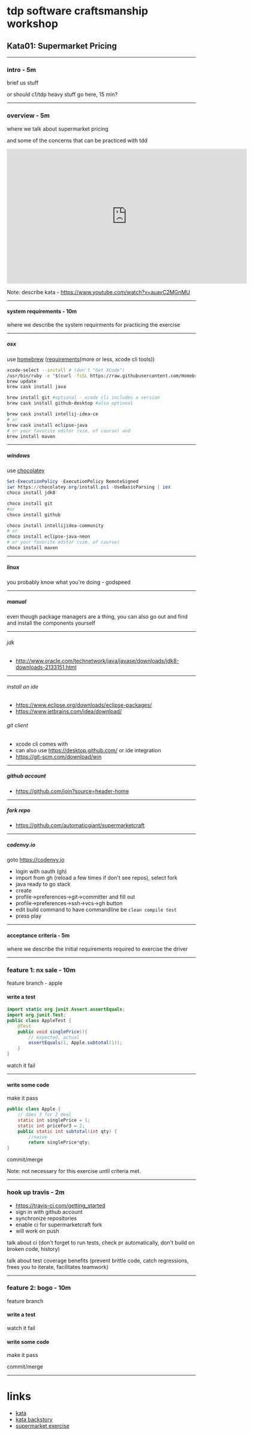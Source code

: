 # tdp software craftsmanship workshop
## Kata01: Supermarket Pricing

---

### intro - 5m
brief us stuff

or should c1/tdp heavy stuff go here, 15 min?

---

### overview - 5m
where we talk about supermarket pricing

and some of the concerns that can be practiced with tdd

<iframe width="640" height="360" src="https://www.youtube.com/embed/iiiznDpoapQ?t=46" frameborder="0" allowfullscreen></iframe>

Note: describe kata - https://www.youtube.com/watch?v=auavC2MGnMU

---

#### system requirements - 10m
where we describe the system requirments for practicing the exercise

---

##### osx
use [homebrew](https://brew.sh/) ([requirements](http://docs.brew.sh/Installation.html)(more or less, xcode cli tools))
```bash
xcode-select --install # (don't "Get XCode")
/usr/bin/ruby -e "$(curl -fsSL https://raw.githubusercontent.com/Homebrew/install/master/install)"
brew update
brew cask install java

brew install git #optional - xcode cli includes a version
brew cask install github-desktop #also optional

brew cask install intellij-idea-ce
# or
brew cask install eclipse-java
# or your favorite editor (vim, of course) and
brew install maven
```

---

##### windows
use [chocolatey](https://chocolatey.org/install)
```powershell
Set-ExecutionPolicy -ExecutionPolicy RemoteSigned
iwr https://chocolatey.org/install.ps1 -UseBasicParsing | iex
choco install jdk8

choco install git
#or
choco install github

choco install intellijidea-community
# or
choco install eclipse-java-neon
# or your favorite editor (vim, of course)
choco install maven
```

---

##### linux
you probably know what you're doing - godspeed

---

##### manual
even though package managers are a thing, you can also go out and find and install the components yourself

---

###### jdk
- http://www.oracle.com/technetwork/java/javase/downloads/jdk8-downloads-2133151.html

---

###### install an ide
- https://www.eclipse.org/downloads/eclipse-packages/
- https://www.jetbrains.com/idea/download/

###### git client
- xcode cli comes with
- can also use https://desktop.github.com/ or ide integration
- https://git-scm.com/download/win

---

##### github account
- https://github.com/join?source=header-home

---

##### fork repo
- https://github.com/automaticgiant/supermarketcraft

---

##### codenvy.io
goto https://codenvy.io
- login with oauth (gh)
- import from gh (reload a few times if don't see repos), select fork
- java ready to go stack
- create
- profile->preferences->git->committer and fill out
- profile->preferences->ssh->vcs->gh button
- edit build command to have commandline be `clean compile test`
- press play

---

#### acceptance criteria - 5m
where we describe the initial requirements required to exercise the driver

---

### feature 1: nx sale - 10m
feature branch - apple
#### write a test
```java
import static org.junit.Assert.assertEquals;
import org.junit.Test;
public class AppleTest {
    @Test
    public void singlePrice(){
        // expected, actual
        assertEquals(1, Apple.subtotal(1));
    }
}
```

watch it fail

---

#### write some code
make it pass

```java
public class Apple {
    // does 3 for 2 deal
    static int singlePrice = 1;
    static int priceFor3 = 2;
    public static int subtotal(int qty) {
        //naive
        return singlePrice*qty;
}
```

commit/merge

Note: not necessary for this exercise until criteria met.

---

### hook up travis - 2m
- https://travis-ci.com/getting_started
- sign in with github account
- synchronize repositories
- enable ci for supermarketcraft fork
- will work on push

talk about ci (don't forget to run tests, check pr automatically, don't build on broken code, history)

talk about test coverage benefits (prevent brittle code, catch regressions, frees you to iterate, facilitates teamwork)

---

### feature 2: bogo - 10m
feature branch
#### write a test
watch it fail
#### write some code
make it pass

commit/merge

---

# links
- [kata](http://codekata.com/kata/codekata-intro/)
- [kata backstory](http://codekata.com/kata/codekata-how-it-started/)
- [supermarket exercise](http://codekata.com/kata/kata01-supermarket-pricing/)

